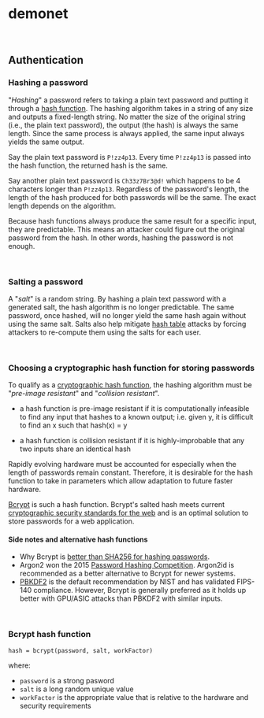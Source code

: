 # demonet

<br>

## Authentication



### Hashing a password

"*Hashing*" a password refers to taking a plain text password and putting it through a [hash function](https://en.wikipedia.org/wiki/Hash_function). The hashing algorithm takes in a string of any size and outputs a fixed-length string. No matter the size of the original string (i.e., the plain text password), the output (the hash) is always the same length. Since the same process is always applied, the same input always yields the same output.

Say the plain text password is `P!zz4p13`. Every time `P!zz4p13` is passed into the hash function, the returned hash is the same.

Say another plain text password is `Ch33z7Br3@d!` which happens to be 4 characters longer than `P!zz4p13`. Regardless of the password's length, the length of the hash produced for both passwords will be the same. The exact length depends on the algorithm.

Because hash functions always produce the same result for a specific input, they are predictable. This means an attacker could figure out the original password from the hash. In other words, hashing the password is not enough.

<br>

### Salting a password

A "*salt*" is a random string. By hashing a plain text password with a generated salt, the hash algorithm is no longer predictable. The same password, once hashed, will no longer yield the same hash again without using the same salt. Salts also help mitigate [hash table](https://en.wikipedia.org/wiki/Hash_table) attacks by forcing attackers to re-compute them using the salts for each user.

<br>

### Choosing a cryptographic hash function for storing passwords

To qualify as a [cryptographic hash function](https://en.wikipedia.org/wiki/Cryptographic_hash_function), the hashing algorithm must be "*pre-image resistant*" and "*collision resistant*".
	
- a hash function is pre-image resistant if it is computationally infeasible to find any input that hashes to a known output; i.e. given y, it is difficult to find an x such that hash(x) = y
	
- a hash function is collision resistant if it is highly-improbable that any two inputs share an identical hash

Rapidly evolving hardware must be accounted for especially when the length of passwords remain constant. Therefore, it is desirable for the hash function to take in parameters which allow adaptation to future faster hardware.

[Bcrypt](https://en.wikipedia.org/wiki/Bcrypt) is such a hash function. Bcrypt's salted hash meets current [cryptographic security standards for the web](https://cheatsheetseries.owasp.org/cheatsheets/Password_Storage_Cheat_Sheet.html#bcrypt) and is an optimal solution to store passwords for a web application. 

#### Side notes and alternative hash functions
- Why Bcrypt is [better than SHA256 for hashing passwords](https://codahale.com/how-to-safely-store-a-password/).
- Argon2 won the 2015 [Password Hashing Competition](https://www.password-hashing.net/). Argon2id is recommended as a better alternative to Bcrypt for newer systems. 
- [PBKDF2](https://en.wikipedia.org/wiki/PBKDF2) is the default recommendation by NIST and has validated FIPS-140 compliance. However, Bcrypt is generally preferred as it holds up better with GPU/ASIC attacks than PBKDF2 with similar inputs.

<br>

### Bcrypt hash function

    hash = bcrypt(password, salt, workFactor)

where:
- `password` is a strong pasword
- `salt` is a long random unique value
- `workFactor` is the appropriate value that is relative to the hardware and security requirements
